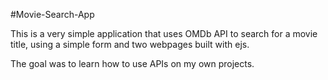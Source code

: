 #Movie-Search-App

This is a very simple application that uses OMDb API to search for a movie title, using a simple form and two webpages built with ejs.

The goal was to learn how to use APIs on my own projects. 
